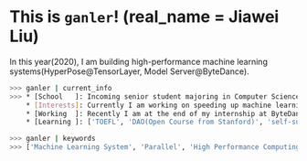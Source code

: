 # This is `ganler`! (real_name = Jiawei Liu)

In this year(2020), I am building high-performance machine learning systems(HyperPose@TensorLayer, Model Server@ByteDance).
```bash
>>> ganler | current_info
>>> * [School   ]: Incoming senior student majoring in Computer Science at Tongji University, Shanghai.
    * [Interests]: Currently I am working on speeding up machine learning systems. 🚀
    * [Working  ]: Recently I am at the end of my internship at ByteDance AI Lab and I will start a research internship with people from NYU System Group. 
    * [Learning ]: ['TOEFL', 'DAO(Open Course from Stanford)', 'self-supervised Learning', 'CppCon 2019']

>>> ganler | keywords
>>> ['Machine Learning System', 'Parallel', 'High Performance Computing', 'Modern C++']
```
